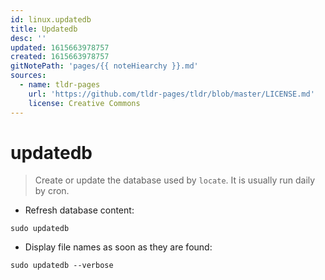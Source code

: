 ```yaml
---
id: linux.updatedb
title: Updatedb
desc: ''
updated: 1615663978757
created: 1615663978757
gitNotePath: 'pages/{{ noteHiearchy }}.md'
sources:
  - name: tldr-pages
    url: 'https://github.com/tldr-pages/tldr/blob/master/LICENSE.md'
    license: Creative Commons
---
```

# updatedb

> Create or update the database used by `locate`.
> It is usually run daily by cron.

- Refresh database content:

`sudo updatedb`

- Display file names as soon as they are found:

`sudo updatedb --verbose`

